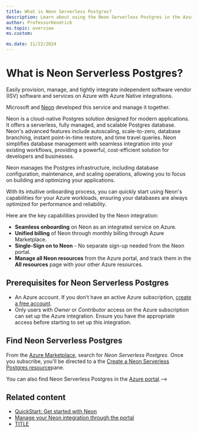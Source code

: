 ```yaml
---
title: What is Neon Serverless Postgres?
description: Learn about using the Neon Serverless Postgres in the Azure Marketplace.
author: ProfessorKendrick
ms.topic: overview
ms.custom:

ms.date: 11/22/2024
---
```


# What is Neon Serverless Postgres?

Easily provision, manage, and tightly integrate independent software vendor (ISV) software and services on Azure with Azure Native integrations. 

Microsoft and [Neon](https://neon.tech/) developed this service and manage it together.

<!--You can find Neon Serverless Postgres  in the [Azure portal]().or get it on [Azure Marketplace]().-->

Neon is a cloud-native Postgres solution designed for modern applications. It offers a serverless, fully managed, and scalable Postgres database. 
Neon's advanced features include autoscaling, scale-to-zero, database branching, instant point-in-time restore, and time travel queries. 
Neon simplifies database management with seamless integration into your existing workflows, providing a powerful, cost-efficient solution for developers and businesses.  

Neon manages the Postgres infrastructure, including database configuration, maintenance, and scaling operations, allowing you to focus on building and optimizing your applications. 

With its intuitive onboarding process, you can quickly start using Neon's capabilities for your Azure workloads, ensuring your databases are always optimized for performance and reliability.  

Here are the key capabilities provided by the Neon integration:

- **Seamless onboarding** on Neon as an integrated service on Azure.
- **Unified billing** of Neon through monthly billing through Azure Marketplace.
- **Single-Sign on to Neon** - No separate sign-up needed from the Neon portal.
- **Manage all Neon resources** from the Azure portal, and track them in the **All resources** page with your other Azure resources.

## Prerequisites for Neon Serverless Postgres

- An Azure account. If you don't have an active Azure subscription, [create a free account](https://azure.microsoft.com/free/).
- Only users with  _Owner_ or _Contributor_ access on the Azure subscription can set up the Azure integration. Ensure you have the appropriate access before starting to set up this integration.

## Find Neon Serverless Postgres

From the [Azure Marketplace](LINK), search for _Neon Serverless Postgres_. Once you subscribe, you'll be directed to a the [Create a Neon Serverless Postgres resource](create.md#create-a-neon-serverless-postgres-resource)pane.

You can also find Neon Serverless Postgres in the [Azure portal](LINK).-->

## Related content 

- [QuickStart: Get started with Neon](create.md)
- [Manage your Neon  integration through the portal](manage.md)
- [TITLE](tools.md)
